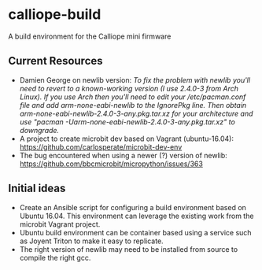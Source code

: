 # calliope-build
A build environment for the Calliope mini firmware

## Current Resources ##
 * Damien George on newlib version: *To fix the problem with newlib you'll need to revert to a known-working version (I use 2.4.0-3 from Arch Linux).  If you use Arch then you'll need to edit your /etc/pacman.conf file and add arm-none-eabi-newlib to the IgnorePkg line.  Then obtain arm-none-eabi-newlib-2.4.0-3-any.pkg.tar.xz for your architecture and use "pacman -Uarm-none-eabi-newlib-2.4.0-3-any.pkg.tar.xz" to downgrade.*
 * A project to create microbit dev based on Vagrant (ubuntu-16.04): <https://github.com/carlosperate/microbit-dev-env>
 * The bug encountered when using a newer (?) version of newlib: <https://github.com/bbcmicrobit/micropython/issues/363>
 
## Initial ideas ##
 * Create an Ansible script for configuring a build environment based on Ubuntu 16.04. This environment can leverage the existing work from the microbit Vagrant project.
 * Ubuntu build environment can be container based using a service such as Joyent Triton to make it easy to replicate.
 * The right version of newlib may need to be installed from source to compile the right gcc.
 
